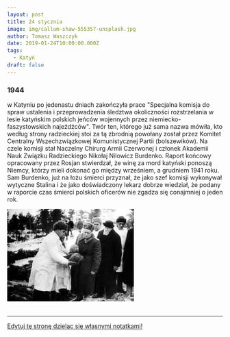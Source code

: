 ```yaml
---
layout: post
title: 24 stycznia
image: img/callum-shaw-555357-unsplash.jpg
author: Tomasz Waszczyk
date: 2019-01-24T10:00:00.000Z
tags:
  - Katyń
draft: false  
---
```


### 1944

w Katyniu po jedenastu dniach zakończyła prace "Specjalna komisja do spraw ustalenia i przeprowadzenia śledztwa okoliczności rozstrzelania w lesie katyńskim polskich jeńców wojennych przez niemiecko-faszystowskich najeźdźców".
Twór ten, którego już sama nazwa mówiła, kto według strony radzieckiej stoi za tą zbrodnią powołany został przez Komitet Centralny Wszechzwiązkowej Komunistycznej Partii (bolszewików). Na czele komisji stał Naczelny Chirurg Armii Czerwonej i członek Akademii Nauk Związku Radzieckiego Nikołaj Nilowicz Burdenko.
Raport końcowy opracowany przez Rosjan stwierdzał, że winę za mord katyński ponoszą Niemcy, którzy mieli dokonać go między wrześniem, a grudniem 1941 roku.
Sam Burdenko, już na łożu śmierci przyznał, że jako szef komisji wykonywał wytyczne Stalina i że jako doświadczony lekarz dobrze wiedział, że podany w raporcie czas śmierci polskich oficerów nie zgadza się conajmniej o jeden rok.

<img src="./img/january/katyn.jpg"/><br><br>

---

<a href="https://github.com/TomaszWaszczyk/historia.waszczyk.com/edit/master/src/content/january-1.md" target="_blank">Edytuj tę stronę dzieląc się własnymi notatkami!</a>
